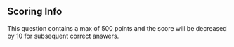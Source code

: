  ## Scoring Info
 This question contains a max of 500 points and the score will be decreased by 10 for subsequent correct answers.
